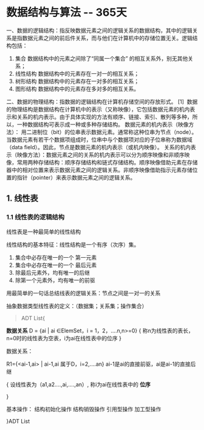  # 数据结构与算法 -- 365天
 
一、数据的逻辑结构：指反映数据元素之间的逻辑关系的数据结构，其中的逻辑关系是指数据元素之间的前后件关系，而与他们在计算机中的存储位置无关。逻辑结构包括：
1. 集合
数据结构中的元素之间除了“同属一个集合” 的相互关系外，别无其他关系；
2. 线性结构
数据结构中的元素存在一对一的相互关系；
3. 树形结构
数据结构中的元素存在一对多的相互关系；
4. 图形结构
数据结构中的元素存在多对多的相互关系。

二、数据的物理结构：指数据的逻辑结构在计算机存储空间的存放形式。 [1] 
数据的物理结构是数据结构在计算机中的表示（又称映像），它包括数据元素的机内表示和关系的机内表示。由于具体实现的方法有顺序、链接、索引、散列等多种，所以，一种数据结构可表示成一种或多种存储结构。
数据元素的机内表示（映像方法）： 用二进制位（bit）的位串表示数据元素。通常称这种位串为节点（node）。当数据元素有若干个数据项组成时，位串中与个数据项对应的子位串称为数据域（data field）。因此，节点是数据元素的机内表示（或机内映像）。
关系的机内表示（映像方法）：数据元素之间的关系的机内表示可以分为顺序映像和非顺序映像，常用两种存储结构：顺序存储结构和链式存储结构。顺序映像借助元素在存储器中的相对位置来表示数据元素之间的逻辑关系。非顺序映像借助指示元素存储位置的指针（pointer）来表示数据元素之间的逻辑关系。

## 1. 线性表
### 1.1 线性表的逻辑结构

线性表是一种最简单的线性结构

线性结构的基本特征：线性结构是一个有序（次序）集。
1. 集合中必存在唯一的一个 第一元素  
2. 集合中必存在唯一的一个 最后元素  
3. 除最后元素外，均有唯一的后继 
4. 除第一个元素外，均有唯一的前驱

用最简单的一句话总结线表的逻辑关系：节点之间是一对一的关系

抽象数据类型线性表的定义：（数据集；关系集；操作集合）
> ADT List{


**数据关系**
D = {ai | ai ∈ElemSet，i = 1，2，....n,n>=0} 
{
称n为线性表的表长，n=0时的线性表为空表，i为ai在线性表中的位序
}

数据关系：

R1={<ai-1,ai> | ai-1,ai 属于D，i=2,....an} 
ai-1是ai的直接前驱，ai是ai-1的直接后继


{
设线性表为（a1,a2....,ai,....,an）,
称i为ai在线性表中的 **位序**

}

基本操作：
     结构初始化操作
     结构销毁操作
     引用型操作
     加工型操作
     
}ADT List



